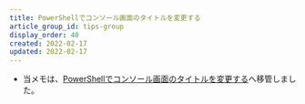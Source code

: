 ```yaml
---
title: PowerShellでコンソール画面のタイトルを変更する
article_group_id: tips-group
display_order: 40
created: 2022-02-17
updated: 2022-02-17
---
```

- 当メモは、[PowerShellでコンソール画面のタイトルを変更する](https://thinktwice.tech/it/powershell/changing_the_title_of_the_console_screen_in_powershell/)へ移管しました。